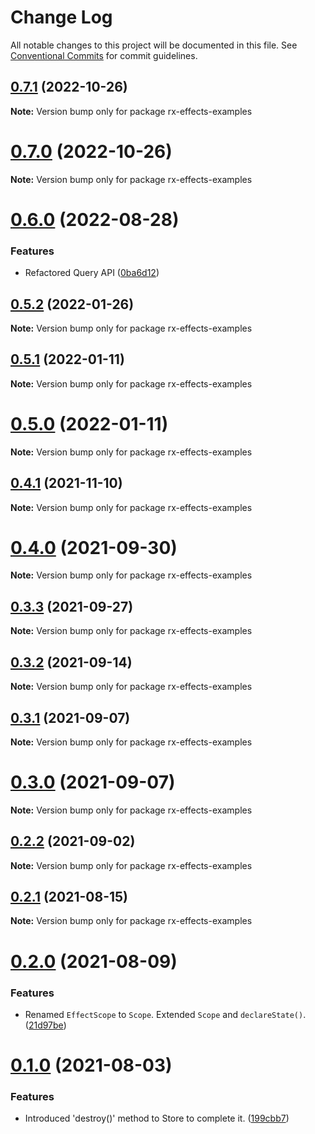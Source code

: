 # Change Log

All notable changes to this project will be documented in this file.
See [Conventional Commits](https://conventionalcommits.org) for commit guidelines.

## [0.7.1](https://github.com/mnasyrov/rx-effects/compare/v0.7.0...v0.7.1) (2022-10-26)

**Note:** Version bump only for package rx-effects-examples

# [0.7.0](https://github.com/mnasyrov/rx-effects/compare/v0.6.0...v0.7.0) (2022-10-26)

**Note:** Version bump only for package rx-effects-examples

# [0.6.0](https://github.com/mnasyrov/rx-effects/compare/v0.5.2...v0.6.0) (2022-08-28)

### Features

- Refactored Query API ([0ba6d12](https://github.com/mnasyrov/rx-effects/commit/0ba6d12df5f99cf98f04f130a89be814c90180f8))

## [0.5.2](https://github.com/mnasyrov/rx-effects/compare/v0.5.1...v0.5.2) (2022-01-26)

**Note:** Version bump only for package rx-effects-examples

## [0.5.1](https://github.com/mnasyrov/rx-effects/compare/v0.5.0...v0.5.1) (2022-01-11)

**Note:** Version bump only for package rx-effects-examples

# [0.5.0](https://github.com/mnasyrov/rx-effects/compare/v0.4.1...v0.5.0) (2022-01-11)

**Note:** Version bump only for package rx-effects-examples

## [0.4.1](https://github.com/mnasyrov/rx-effects/compare/v0.4.0...v0.4.1) (2021-11-10)

**Note:** Version bump only for package rx-effects-examples

# [0.4.0](https://github.com/mnasyrov/rx-effects/compare/v0.3.3...v0.4.0) (2021-09-30)

**Note:** Version bump only for package rx-effects-examples

## [0.3.3](https://github.com/mnasyrov/rx-effects/compare/v0.3.2...v0.3.3) (2021-09-27)

**Note:** Version bump only for package rx-effects-examples

## [0.3.2](https://github.com/mnasyrov/rx-effects/compare/v0.3.1...v0.3.2) (2021-09-14)

**Note:** Version bump only for package rx-effects-examples

## [0.3.1](https://github.com/mnasyrov/rx-effects/compare/v0.3.0...v0.3.1) (2021-09-07)

**Note:** Version bump only for package rx-effects-examples

# [0.3.0](https://github.com/mnasyrov/rx-effects/compare/v0.2.2...v0.3.0) (2021-09-07)

**Note:** Version bump only for package rx-effects-examples

## [0.2.2](https://github.com/mnasyrov/rx-effects/compare/v0.2.1...v0.2.2) (2021-09-02)

**Note:** Version bump only for package rx-effects-examples

## [0.2.1](https://github.com/mnasyrov/rx-effects/compare/v0.2.0...v0.2.1) (2021-08-15)

**Note:** Version bump only for package rx-effects-examples

# [0.2.0](https://github.com/mnasyrov/rx-effects/compare/v0.1.0...v0.2.0) (2021-08-09)

### Features

- Renamed `EffectScope` to `Scope`. Extended `Scope` and `declareState()`. ([21d97be](https://github.com/mnasyrov/rx-effects/commit/21d97be080897f33f674d461397e8f1e86ac8eef))

# [0.1.0](https://github.com/mnasyrov/rx-effects/compare/v0.0.8...v0.1.0) (2021-08-03)

### Features

- Introduced 'destroy()' method to Store to complete it. ([199cbb7](https://github.com/mnasyrov/rx-effects/commit/199cbb70ab2163f9f8edc8045b988afd2604595b))
